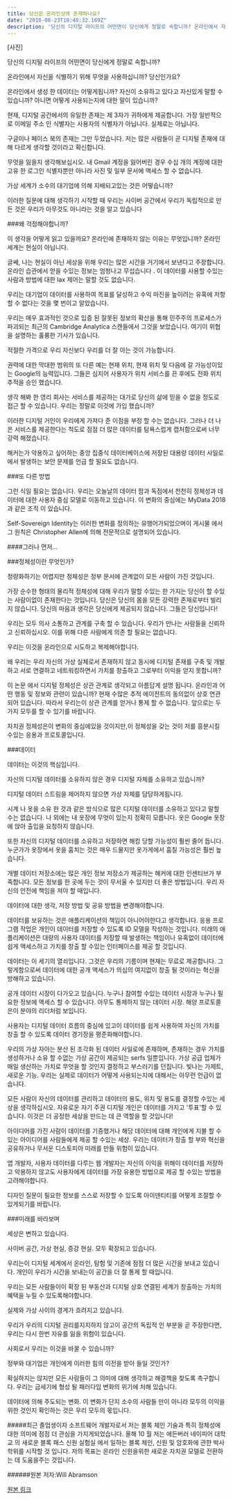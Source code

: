 ```yaml
---
title: 당신은 온라인상에 존재하나요?
date: "2018-08-23T10:40:32.169Z"
description: '당신의 디지털 라이프의 어떤면이 당신에게 정말로 속합니까? 온라인에서 자신을 식별하기 위해 무엇을 사용하십니까? 당신인가요? 온라인에서 생성 한 데이터는 어떻게됩니까? 자신이 소유하고...'
--- 
```


[사진]

당신의 디지털 라이프의 어떤면이 당신에게 정말로 속합니까?

온라인에서 자신을 식별하기 위해 무엇을 사용하십니까? 당신인가요?

온라인에서 생성 한 데이터는 어떻게됩니까? 자신이 소유하고 있다고 자신있게 말할 수 있습니까? 아니면 어떻게 사용되는지에 대한 말이 있습니까?

현재, 디지털 공간에서의 유일한 존재는 제 3자가 귀하에게 제공합니다. 가장 일반적으로 이메일 주소 인 식별자는 사용자의 식별자가 아닙니다. 실제로는 아닙니다.

구글이나 페이스 북의 존재는 그만 두었습니다. 저는 많은 사람들이 곧 디지털 존재에 대해 다르게 생각할 것이라고 확신합니다.

무엇을 잃을지 생각해보십시오. 내 Gmail 계정을 잃어버린 경우 수십 개의 계정에 대한 고유 한 로그인 식별자뿐만 아니라 사진 및 일부 문서에 액세스 할 수 없습니다.

가상 세계가 소수의 대기업에 의해 지배되고있는 것은 어떻습니까?

이러한 질문에 대해 생각하기 시작할 때 우리는 사이버 공간에서 우리가 독립적으로 만든 것은 우리가 아무것도 아니라는 것을 알고 있습니다

###왜 걱정해야합니까?

이 생각을 어떻게 읽고 있을까요? 온라인에 존재하지 않는 이유는 무엇입니까? 온라인 세계는 현실이 아닙니다.

글쎄, 나는 현실이 아닌 세상을 위해 우리는 많은 시간을 거기에서 보낸다고 주장합니다. 온라인 습관에서 얻을 수있는 정보는 엄청나고 무섭습니다 . 이 데이터를 사용할 수있는 사람과 방법에 대한 lax 제어는 말할 것도 없습니다.

우리는 대기업이 데이터를 사용하여 목표를 달성하고 수익 마진을 높이려는 유혹에 저항 할 수 없다는 것을 몇 번이고 알았습니다.

우리는 매우 효과적인 것으로 입증 된 잘못된 정보의 확산을 통해 민주주의 프로세스가 파괴되는 최근의 Cambridge Analytica 스캔들에서 그것을 보았습니다. 여기이 위협을 설명하는 훌륭한 기사가 있습니다.

적절한 가격으로 우리 자신보다 우리를 더 잘 아는 것이 가능합니다.

권력에 대한 막대한 범위의 또 다른 예는 현재 위치, 현재 위치 및 다음에 갈 가능성이있는 Google의 능력입니다. 그들은 심지어 사용자가 위치 서비스를 끈 후에도 전화 위치 추적을 승인 했습니다.

생각 해봐 한 영리 회사는 서비스를 제공하는 대가로 당신의 삶에 믿을 수 없을 정도로 접근 할 수 있습니다. 우리는 정말로 이것에 가입 했습니까?

이러한 디지털 거인이 우리에게 가져다 준 이점을 부정 할 수는 없습니다. 그러나 더 나은 서비스를 제공한다는 척도로 점점 더 많은 데이터를 탐욕스럽게 캡처함으로써 너무 강력 해졌습니다.

해커는가 악용하고 싶어하는 중앙 집중식 데이터베이스에 저장된 대용량 데이터 사일로에서 발생하는 보안 문제를 언급 할 필요도 없습니다.

###또 다른 방법

그런 식일 필요는 없습니다. 우리는 오늘날의 데이터 팜과 독점에서 천천히 정체성과 데이터에 대한 사용자 중심 모델로 이동하고 있습니다. 이 변화의 중심에는 MyData 2018 과 같은 조직 이 있습니다.

Self-Sovereign Identity는 이러한 변화를 정의하는 유행어가되었으며이 게시물 에서 그 원칙은 Christopher Allen에 의해 전문적으로 설명되어 있습니다.

####그러나 먼저…

###정체성이란 무엇인가?

정량화하기는 어렵지만 정체성은 정부 문서에 관계없이 모든 사람이 가진 것입니다.

가장 순수한 형태의 물리적 정체성에 대해 우리가 말할 수있는 한 가지는 당신이 할 수있는 사람이없이 존재한다는 것입니다. 당신은 당신의 몸을 모든 강력한 존재로부터 빌리지 않습니다. 당신의 마음과 생각은 당신에게 제공되지 않습니다. 그들은 당신입니다!

우리는 모두 의사 소통하고 관계를 구축 할 수 있습니다. 우리가 만나는 사람들을 신뢰하고 신뢰하십시오. 이를 위해 다른 사람에게 의존 할 필요는 없습니다.

우리는 이것을 온라인으로 시도하고 복제해야합니다.

왜 우리는 우리 자신의 가상 실체로서 존재하지 않고 동시에 디지털 존재를 구축 및 개발하고 서로 연결하고 네트워킹하면서 가치를 창출하고 그로부터 이익을 얻지 못합니까?

이 논문 에서 디지털 정체성은 상관 관계로 생각되고 아름답게 설명 됩니다. 온라인과 어떤 행동 및 정보와 관련이 있습니까? 현재 수많은 추적 에이전트의 동의없이 상호 연관되어 있습니다. 따라서 우리는이 상관 관계를 얻거나 통제 할 수 없습니다. 앞으로는 두 가지 모두를 할 수 있기를 바랍니다.

자치권 정체성은이 변화의 중심에있을 것이지만,이 정체성을 갖는 것이 저를 흥분시킬 수있는 응용과 프로토콜입니다.

###데이터

데이터는 이것의 핵심입니다.

자신의 디지털 데이터를 소유하지 않은 경우 디지털 자체를 소유하고 있습니까?

디지털 데이터 스트림을 제어하지 않으면 가상 자체를 담당하게됩니다.

시계 나 옷을 소유 한 것과 같은 방식으로 많은 디지털 데이터를 소유하고 있다고 말할 수는 없습니다. 나 외에는 내 옷장에 무엇이 있는지 정확히 모릅니다. 옷은 Google 옷장에 앉아 출입을 요청하지 않습니다.

또한 자신의 디지털 데이터를 소유하고 저장하면 해킹 당할 가능성이 훨씬 줄어 듭니다. 누군가가 옷장에서 옷을 훔치는 것은 매우 드물지만 옷가게에서 훔칠 가능성은 훨씬 높습니다.

개별 데이터 저장소에는 많은 개인 정보 저장소가 제공하는 해커에 대한 인센티브가 부족합니다. 모든 정보를 한 곳에 두는 것이 무서울 수 있지만 더 좋은 방법입니다. 우리 자신의 안전에 책임을 져야 할 때입니다.

데이터에 대한 생각, 저장 방법 및 공유 방법을 변경해야합니다.

데이터를 보유하는 것은 애플리케이션의 책임이 아니어야한다고 생각합니다. 응용 프로그램 작업은 개인이 데이터를 저장할 수 있도록 ID 모델을 작성하는 것입니다. 미래의 애플리케이션은 대량의 사용자 데이터를 저장할 때 발생하는 책임이나 유혹없이 데이터에 쉽게 액세스하고 가치를 창출 할 수있는 인터페이스를 제공 할 것입니다.

데이터는 이 세기의 열쇠입니다. 그것은 우리의 기름이며 현재는 무료로 제공합니다. 그렇게함으로써 데이터에 대한 공개 액세스가 의심의 여지없이 창출 될 것이라는 혁신을 방해하고 있습니다.

공개 데이터 시장이 다가오고 있습니다. 누구나 참여할 수있는 데이터 시장과 누구나 필요한 정보에 액세스 할 수 있습니다. 아무도 통제하지 않는 데이터 시장. 해양 프로토콜 은이 분야의 리더처럼 보입니다.

사용자는 디지털 데이터 흐름의 중심에 있고이 데이터를 쉽게 사용하여 자신의 가치를 창출 할 수 있도록 데이터 경기장을 평준화해야합니다.

우리의 가상 자아는 분산 된 조각화 된 데이터 사일로에 존재하며, 존재하는 경우 가치를 생성하거나 소유 할 수없는 가상 공간이 제공되는 serfs 일뿐입니다. 가상 공급 업체가 매일 생산하는 가치로 무엇을 할 것인지 결정하고 부스러기를 던집니다. 빛나는 가제트, 새로운 기능. 우리는 실제로 데이터가 어떻게 사용되는지에 대해서는 아무런 언급이 없습니다.

모든 사람이 자신의 데이터를 관리하고 데이터의 용도, 위치 및 용도를 결정할 수있는 세상을 생각하십시오. 자유로운 자기 주권 디지털 개인은 데이터를 가지고 '투표'할 수 있습니다. 이것은 더 공정한 세상을 만드는 데 큰 역할을 할 것입니다!

아이디어를 가진 사람이 데이터를 기증했거나 해당 데이터에 대해 개인에게 지불 할 수있는 아이디어를 사람들에게 제공 할 수있는 세상. 우리는 데이터가 창출 할 부와 혁신을 공유하거나 무서운 디스토피아 미래를 만들 위험이 있습니다.

앱 개발자, 사용자 데이터를 다루는 웹 개발자는 자신의 이익을 위해이 데이터를 저장하고 악용하지 않고도 사용자에게 데이터를 가장 유용한 방법으로 제공 할 수있는 방법을 고려해야합니다.

디자인 질문이 필요한 정보를 스스로 저장할 수 있도록 아이덴티티를 어떻게 조절할 수있게되기를 바랍니다.

###미래를 바라보며

세상은 변하고 있습니다.

사이버 공간, 가상 현실, 증강 현실. 모두 확장되고 있습니다.

우리는이 디지털 세계에서 온라인, 탐험 및 기존에 점점 더 많은 시간을 보내고 있습니다. 개인이 우리가 시간을 보내는이 공간을 더 잘 통제 할 때입니다.

우리는 모든 사람들이이 확장 된 부동산과 디지털 상호 연결된 세계가 창출하는 가치의 혜택을 누릴 수 있도록해야합니다.

실제와 가상 사이의 경계가 흐려지고 있습니다.

우리가 우리의 디지털 권리를지지하지 않고이 공간의 독립적 인 부분을 곧 주장한다면, 우리는 다시 한번 자유를 잃을 위험이 있습니다.

사회로서 우리는 이것을 바꿀 수 있습니까?

정부와 대기업은 개인에게 이러한 힘의 이전을 받아 들일 것인가?

확실하지는 않지만 모든 사람들이 그 의미에 대해 생각하고 해결책을 찾도록 촉구합니다. 우리는 금세기에 형성 될 패러다임 변화의 위기에 처해 있습니다.

데이터에 의해 주도되는 변화. 이 변화가 단지 소수의 사람들 만이 아니라 모두의 이익을위한 것인지 확인하는 것은 우리 모두의 몫입니다.



#####최근 졸업생이자 소프트웨어 개발자로서 저는 블록 체인 기술과 특히 정체성에 대한 의미에 점점 더 관심을 가지게되었습니다. 올해 10 월 저는 에든버러 네이피어 대학교 의 새로운 블록 패스 신원 실험실 에서 일하는 블록 체인, 신원 및 암호화에 관한 박사 학위를 시작할 것 입니다. 저의 목표는 온라인 신원을위한 새로운 자치권 모델로 전환하는 데 도움을주는 것입니다.


######원본 저자:Will Abramson


[원본 링크](https://medium.com/mydata/do-you-exist-online-8269fa4582c1)

